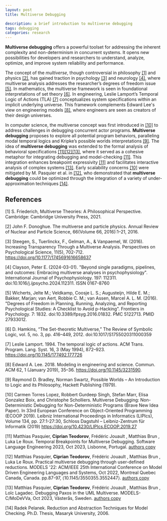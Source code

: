 ```yaml
---
layout: post
title: Multiverse Debugging

description: a brief introduction to multiverse debugging
tags: debugging
categories: research
---
```


**Multiverse debugging** offers a powerful toolset for addressing the inherent complexity and non-determinism in concurrent systems. It opens new possibilities for developers and researchers to understand, analyze, optimize, and improve system reliability and performance.

The concept of the *multiverse*, though controversial in philosophy [[1]](#1) and physics [[2]](#2), has gained traction in psychology [[3]](#3) and neurology [[4]](#4), where multiverse analysis addresses the researcher’s degrees of freedom issue [[5]](#5). In mathematics, the multiverse framework is seen in foundational interpretations of set theory [[6]](#6). In engineering, Leslie Lamport’s Temporal Logic of Actions (TLA) [[7]](#7) conceptualizes system specifications within an implicit underlying universe. This framework complements Edward Lee's view on engineering models [[8]](#8), where engineers are seen as creators of their design universes.

In computer science, the multiverse concept was first introduced in [[10]](#10) to address challenges in debugging concurrent actor programs. **Multiverse debugging** proposes to explore all potential program behaviors, paralleling modal temporal logics and Kripke’s possible worlds interpretations [[9]](#9). The idea of **multiverse debugging** was extended to the formal analysis of behavioral specifications [[11]](#11)[[12]](#12)[[13]](#13), where it served as a cohesive metaphor for integrating debugging and model-checking [[11]](#11). This integration enhances breakpoint expressivity [[11]](#11) and facilitates interactive analysis of complex systems [[13]](#13). Early scalability concerns [[10]](#10) were mitigated by M. Pasquier et al. in [[12]](#12), who demonstrated that **multiverse debugging** could be optimized through the integration of a variety of under-approximation techniques [[14]](#14).

## References

<a id="1">[1]</a>  S. Friederich, Multiverse Theories: A Philosophical Perspective. Cambridge: Cambridge University Press, 2021.

<a id="2">[2]</a> John F. Donoghue. The multiverse and particle physics. Annual Review of Nuclear and Particle Science, 66(Volume 66, 2016):1–21, 2016.

<a id="3">[3]</a> Steegen, S., Tuerlinckx, F., Gelman, A., & Vanpaemel, W. (2016). Increasing Transparency Through a Multiverse Analysis. Perspectives on Psychological Science, 11(5), 702-712. https://doi.org/10.1177/1745691616658637 

<a id="4">[4]</a> Clayson, Peter E. (2024-03-01). "Beyond single paradigms, pipelines, and outcomes: Embracing multiverse analyses in psychophysiology". International Journal of Psychophysiology. 197: 112311. doi:10.1016/j.ijpsycho.2024.112311. ISSN 0167-8760

<a id="5">[5]</a> Wicherts, Jelte M.; Veldkamp, Coosje L. S.; Augusteijn, Hilde E. M.; Bakker, Marjan; van Aert, Robbie C. M.; van Assen, Marcel A. L. M. (2016). "Degrees of Freedom in Planning, Running, Analyzing, and Reporting Psychological Studies: A Checklist to Avoid p-Hacking". Frontiers in Psychology. 7: 1832. doi:10.3389/fpsyg.2016.01832. PMC 5122713. PMID 27933012.

<a id="6">[6]</a> D. Hamkins, “The Set-theoretic Multiverse,” The Review of Symbolic Logic, vol. 5, no. 3, pp. 416–449, 2012. doi:10.1017/S1755020311000359

<a id="7">[7]</a> Leslie Lamport. 1994. The temporal logic of actions. ACM Trans. Program. Lang. Syst. 16, 3 (May 1994), 872–923. https://doi.org/10.1145/177492.177726

<a id="8">[8]</a> Edward A. Lee. 2018. Modeling in engineering and science. Commun. ACM 62, 1 (January 2019), 35–36. https://doi.org/10.1145/3231590.

<a id="9">[9]</a> Raymond D. Bradley, Norman Swartz, Possible Worlds – An Introduction to Logic and its Philosophy, Hackett Publishing (1979).

<a id="10">[10]</a> Carmen Torres Lopez, Robbert Gurdeep Singh, Stefan Marr, Elisa Gonzalez Boix, and Christophe Scholliers. Multiverse Debugging: Non-Deterministic Debugging for Non-Deterministic Programs (Brave New Idea Paper). In 33rd European Conference on Object-Oriented Programming (ECOOP 2019). Leibniz International Proceedings in Informatics (LIPIcs), Volume 134, pp. 27:1-27:30, Schloss Dagstuhl – Leibniz-Zentrum für Informatik (2019) https://doi.org/10.4230/LIPIcs.ECOOP.2019.27

<a id="11">[11]</a> Matthias Pasquier, **Ciprian Teodorov**, Frédéric Jouault , Matthias Brun , Luka Le Roux. Temporal Breakpoints for Multiverse Debugging. Software Language Engineering 2023, Oct 2023, Lisbonne, Portugal. [authors copy](http://mocs-artefacts.ensta-bretagne.fr/papers/multiverse-debugging/sle23_Temporal_Breakpoints_Multiverse-final.pdf)

<a id="12">[12]</a> Matthias Pasquier, **Ciprian Teodorov**, Frédéric Jouault , Matthias Brun , Luka Le Roux. Practical multiverse debugging through user-defined reductions. MODELS '22: ACM/IEEE 25th International Conference on Model Driven Engineering Languages and Systems, Oct 2022, Montreal Quebec Canada, Canada. pp.87-97, ⟨10.1145/3550355.3552447⟩. [authors copy](http://mocs-artefacts.ensta-bretagne.fr/papers/multiverse-debugging/models22_Multiverse_Abstract_Debugging.pdf)

<a id="13">[13]</a> Matthias Pasquier, **Ciprian Teodorov**, Frédéric Jouault , Matthias Brun , Loïc Lagadec. Debugging Paxos in the UML Multiverse. MODELS-C/MoDeVVa, Oct 2023, Västerås, Sweden. [authors copy](http://mocs-artefacts.ensta-bretagne.fr/papers/multiverse-debugging/MoDeVVa_2023_Debugging_Paxos_in_the_Multiverse.pdf)

<a id="14">[14]</a> Radek Pelanek. Reduction and Abstraction Techniques for Model Checking. Ph.D. Thesis, Masaryk University, 2006.
